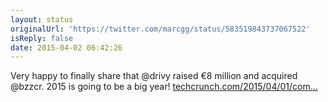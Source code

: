 ```yaml
---
layout: status
originalUrl: 'https://twitter.com/marcgg/status/583519843737067522'
isReply: false
date: 2015-04-02 06:42:26
---
```


Very happy to finally share that @drivy raised €8 million and acquired @bzzcr. 2015 is going to be a big year! [techcrunch.com/2015/04/01/com…](http://techcrunch.com/2015/04/01/community-based-car-rental-service-drivy-grabs-another-8-6-million-acquires-buzzcar)
